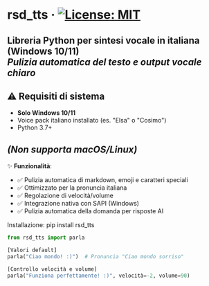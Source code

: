 # rsd_tts · [![License: MIT](https://img.shields.io/badge/License-MIT-yellow.svg)](https://opensource.org/licenses/MIT)

**Libreria Python per sintesi vocale in italiana (Windows 10/11)**  
*Pulizia automatica del testo e output vocale chiaro*
---

## ⚠️ Requisiti di sistema
- **Solo Windows 10/11**  
- Voice pack italiano installato (es. "Elsa" o "Cosimo")  
- Python 3.7+  

*(Non supporta macOS/Linux)*  
---

✨ **Funzionalità**:
- ✅ Pulizia automatica di markdown, emoji e caratteri speciali
- ✅ Ottimizzato per la pronuncia italiana
- ✅ Regolazione di velocità/volume
- ✅ Integrazione nativa con SAPI (Windows)
- ✅ Pulizia automatica della domanda per risposte AI
  

Installazione:
pip install rsd_tts

```python
from rsd_tts import parla

[Valori default]
parla("Ciao mondo! :)")  # Pronuncia "Ciao mondo sorriso"

[Controllo velocità e volume]
parla("Funziona perfettamente! :)", velocità=-2, volume=90)

